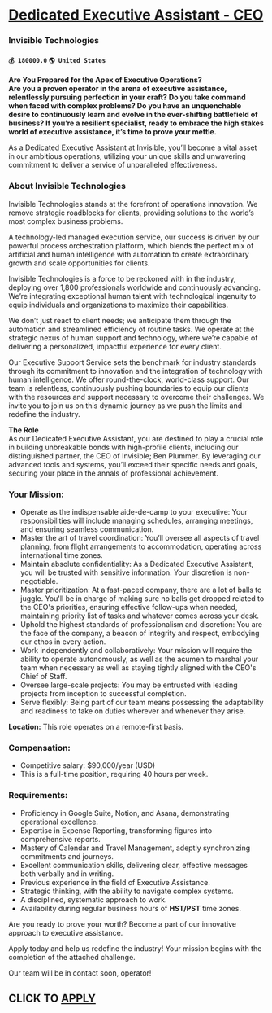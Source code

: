 # [Dedicated Executive Assistant - CEO](https://www.remotewlb.com/apply/dedicated-executive-assistant-ceo)  
### Invisible Technologies  
#### `💰 180000.0` `🌎 United States`  

**Are You Prepared for the Apex of Executive Operations?  
Are you a proven operator in the arena of executive assistance, relentlessly pursuing perfection in your craft? Do you take command when faced with complex problems? Do you have an unquenchable desire to continuously learn and evolve in the ever-shifting battlefield of business? If you’re a resilient specialist, ready to embrace the high stakes world of executive assistance, it’s time to prove your mettle.**

As a Dedicated Executive Assistant at Invisible, you’ll become a vital asset in our ambitious operations, utilizing your unique skills and unwavering commitment to deliver a service of unparalleled effectiveness.

### About Invisible Technologies

Invisible Technologies stands at the forefront of operations innovation. We remove strategic roadblocks for clients, providing solutions to the world’s most complex business problems.

A technology-led managed execution service, our success is driven by our powerful process orchestration platform, which blends the perfect mix of artificial and human intelligence with automation to create extraordinary growth and scale opportunities for clients.

Invisible Technologies is a force to be reckoned with in the industry, deploying over 1,800 professionals worldwide and continuously advancing. We’re integrating exceptional human talent with technological ingenuity to equip individuals and organizations to maximize their capabilities.

We don’t just react to client needs; we anticipate them through the automation and streamlined efficiency of routine tasks. We operate at the strategic nexus of human support and technology, where we’re capable of delivering a personalized, impactful experience for every client.

Our Executive Support Service sets the benchmark for industry standards through its commitment to innovation and the integration of technology with human intelligence. We offer round-the-clock, world-class support. Our team is relentless, continuously pushing boundaries to equip our clients with the resources and support necessary to overcome their challenges. We invite you to join us on this dynamic journey as we push the limits and redefine the industry.

 **The Role**  
As our Dedicated Executive Assistant, you are destined to play a crucial role in building unbreakable bonds with high-profile clients, including our distinguished partner, the CEO of Invisible; Ben Plummer. By leveraging our advanced tools and systems, you’ll exceed their specific needs and goals, securing your place in the annals of professional achievement.

### Your Mission:

  * Operate as the indispensable aide-de-camp to your executive: Your responsibilities will include managing schedules, arranging meetings, and ensuring seamless communication.
  * Master the art of travel coordination: You’ll oversee all aspects of travel planning, from flight arrangements to accommodation, operating across international time zones.
  * Maintain absolute confidentiality: As a Dedicated Executive Assistant, you will be trusted with sensitive information. Your discretion is non-negotiable.
  * Master prioritization: At a fast-paced company, there are a lot of balls to juggle. You'll be in charge of making sure no balls get dropped related to the CEO's priorities, ensuring effective follow-ups when needed, maintaining priority list of tasks and whatever comes across your desk. 
  * Uphold the highest standards of professionalism and discretion: You are the face of the company, a beacon of integrity and respect, embodying our ethos in every action.
  * Work independently and collaboratively: Your mission will require the ability to operate autonomously, as well as the acumen to marshal your team when necessary as well as staying tightly aligned with the CEO's Chief of Staff. 
  * Oversee large-scale projects: You may be entrusted with leading projects from inception to successful completion.
  * Serve flexibly: Being part of our team means possessing the adaptability and readiness to take on duties wherever and whenever they arise.

**Location:** This role operates on a remote-first basis.

### Compensation:

  * Competitive salary: $90,000/year (USD)
  * This is a full-time position, requiring 40 hours per week.

### Requirements:

  * Proficiency in Google Suite, Notion, and Asana, demonstrating operational excellence.
  * Expertise in Expense Reporting, transforming figures into comprehensive reports.
  * Mastery of Calendar and Travel Management, adeptly synchronizing commitments and journeys.
  * Excellent communication skills, delivering clear, effective messages both verbally and in writing.
  * Previous experience in the field of Executive Assistance.
  * Strategic thinking, with the ability to navigate complex systems.
  * A disciplined, systematic approach to work.
  * Availability during regular business hours of **HST/PST** time zones.

Are you ready to prove your worth? Become a part of our innovative approach to executive assistance.

Apply today and help us redefine the industry! Your mission begins with the completion of the attached challenge.

Our team will be in contact soon, operator!

  
## CLICK TO [APPLY](https://www.remotewlb.com/apply/dedicated-executive-assistant-ceo)

